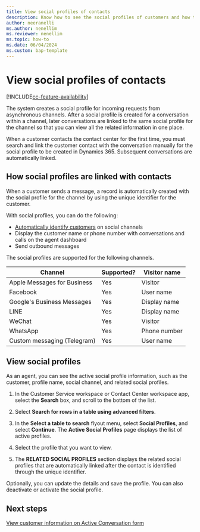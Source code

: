 ```yaml
---
title: View social profiles of contacts
description: Know how to see the social profiles of customers and how the data is consolidated in Dynamics 365.
author: neeranelli
ms.author: nenellim
ms.reviewer: nenellim
ms.topic: how-to
ms.date: 06/04/2024
ms.custom: bap-template 
---
```


# View social profiles of contacts

[!INCLUDE[cc-feature-availability](../../includes/cc-feature-availability.md)]

The system creates a social profile for incoming requests from asynchronous channels. After a social profile is created for a conversation within a channel, later conversations are linked to the same social profile for the channel so that you can view all the related information in one place.

When a customer contacts the contact center for the first time, you must search and link the customer contact with the conversation manually for the social profile to be created in Dynamics 365. Subsequent conversations are automatically linked.

## How social profiles are linked with contacts

When a customer sends a message, a record is automatically created with the social profile for the channel by using the unique identifier for the customer.

With social profiles, you can do the following:

- [Automatically identify customers](../administer/record-identification-rule.md) on social channels
- Display the customer name or phone number with conversations and calls on the agent dashboard
- Send outbound messages

The social profiles are supported for the following channels.

| Channel            | Supported?                                                          | Visitor name|
|--------------------|---------------------------------------------------------------------|-------------|
| Apple Messages for Business | Yes                                                        | Visitor     |
| Facebook           | Yes                                                                 | User name |
| Google's Business Messages | Yes                                                         | Display name |
| LINE               | Yes                                                                 | Display name |
| WeChat             | Yes                                                                 | Visitor |
| WhatsApp           | Yes                                                                 | Phone number |
| Custom messaging (Telegram) | Yes                                                        | User name |

## View social profiles

As an agent, you can see the active social profile information, such as the customer, profile name, social channel, and related social profiles.

1. In the Customer Service workspace or Contact Center workspace app, select the **Search** box, and scroll to the bottom of the list.

1. Select **Search for rows in a table using advanced filters**.

1. In the **Select a table to search** flyout menu, select **Social Profiles**, and select **Continue**. The **Active Social Profiles** page displays the list of active profiles.

1. Select the profile that you want to view.

1. The **RELATED SOCIAL PROFILES** section displays the related social profiles that are automatically linked after the contact is identified through the unique identifier.

Optionally, you can update the details and save the profile. You can also deactivate or activate the social profile.

## Next steps

[View customer information on Active Conversation form](oc-customer-summary.md)  
